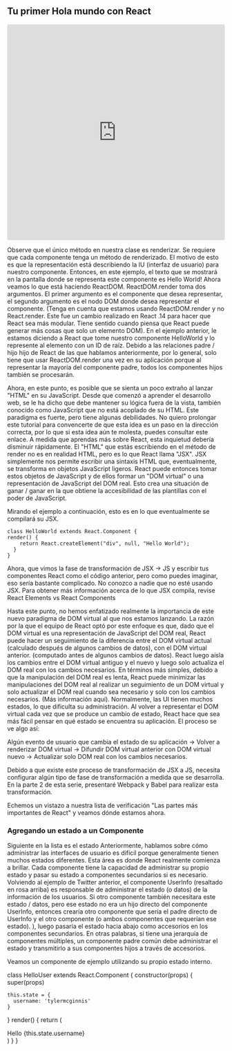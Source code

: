 ## Tu primer Hola mundo con React

<iframe src="https://codesandbox.io/embed/kyl0z8yv5" style="width:100%; height:500px; border:0; border-radius: 4px; overflow:hidden;" sandbox="allow-modals allow-forms allow-popups allow-scripts allow-same-origin"></iframe>



Observe que el único método en nuestra clase es renderizar. Se requiere que cada componente tenga un método de renderizado. El motivo de esto es que la representación está describiendo la IU (interfaz de usuario) para nuestro componente. Entonces, en este ejemplo, el texto que se mostrará en la pantalla donde se representa este componente es Hello World! Ahora veamos lo que está haciendo ReactDOM. ReactDOM.render toma dos argumentos. El primer argumento es el componente que desea representar, el segundo argumento es el nodo DOM donde desea representar el componente. (Tenga en cuenta que estamos usando ReactDOM.render y no React.render. Este fue un cambio realizado en React .14 para hacer que React sea más modular. Tiene sentido cuando piensa que React puede generar más cosas que solo un elemento DOM). En el ejemplo anterior, le estamos diciendo a React que tome nuestro componente HelloWorld y lo represente al elemento con un ID de raíz. Debido a las relaciones padre / hijo hijo de React de las que hablamos anteriormente, por lo general, solo tiene que usar ReactDOM.render una vez en su aplicación porque al representar la mayoría del componente padre, todos los componentes hijos también se procesarán.

Ahora, en este punto, es posible que se sienta un poco extraño al lanzar "HTML" en su JavaScript. Desde que comenzó a aprender el desarrollo web, se le ha dicho que debe mantener su lógica fuera de la vista, también conocido como JavaScript que no está acoplado de su HTML. Este paradigma es fuerte, pero tiene algunas debilidades. No quiero prolongar este tutorial para convencerte de que esta idea es un paso en la dirección correcta, por lo que si esta idea aún te molesta, puedes consultar este enlace. A medida que aprendas más sobre React, esta inquietud debería disminuir rápidamente. El "HTML" que estás escribiendo en el método de render no es en realidad HTML, pero es lo que React llama "JSX". JSX simplemente nos permite escribir una sintaxis HTML que, eventualmente, se transforma en objetos JavaScript ligeros. React puede entonces tomar estos objetos de JavaScript y de ellos formar un "DOM virtual" o una representación de JavaScript del DOM real. Esto crea una situación de ganar / ganar en la que obtiene la accesibilidad de las plantillas con el poder de JavaScript.

Mirando el ejemplo a continuación, esto es en lo que eventualmente se compilará su JSX.

    class HelloWorld extends React.Component {
    render() {
        return React.createElement("div", null, "Hello World");
      }
    }
Ahora, que vimos la fase de transformación de JSX -> JS y escribir tus componentes React como el código anterior, pero como puedes imaginar, eso sería bastante complicado. No conozco a nadie que no esté usando JSX. Para obtener más información acerca de lo que JSX compila, revise React Elements vs React Components

Hasta este punto, no hemos enfatizado realmente la importancia de este nuevo paradigma de DOM virtual al que nos estamos lanzando. La razón por la que el equipo de React optó por este enfoque es que, dado que el DOM virtual es una representación de JavaScript del DOM real, React puede hacer un seguimiento de la diferencia entre el DOM virtual actual (calculado después de algunos cambios de datos), con el DOM virtual anterior. (computado antes de algunos cambios de datos). React luego aísla los cambios entre el DOM virtual antiguo y el nuevo y luego solo actualiza el DOM real con los cambios necesarios. En términos más simples, debido a que la manipulación del DOM real es lenta, React puede minimizar las manipulaciones del DOM real al realizar un seguimiento de un DOM virtual y solo actualizar el DOM real cuando sea necesario y solo con los cambios necesarios. (Más información aquí). Normalmente, las UI tienen muchos estados, lo que dificulta su administración. Al volver a representar el DOM virtual cada vez que se produce un cambio de estado, React hace que sea más fácil pensar en qué estado se encuentra su aplicación. El proceso se ve algo así:

Algún evento de usuario que cambia el estado de su aplicación → Volver a renderizar DOM virtual -> Difundir DOM virtual anterior con DOM virtual nuevo -> Actualizar solo DOM real con los cambios necesarios.

Debido a que existe este proceso de transformación de JSX a JS, necesita configurar algún tipo de fase de transformación a medida que se desarrolla. En la parte 2 de esta serie, presentaré Webpack y Babel para realizar esta transformación.

Echemos un vistazo a nuestra lista de verificación "Las partes más importantes de React" y veamos dónde estamos ahora.


### Agregando un estado a un Componente


Siguiente en la lista es el estado Anteriormente, hablamos sobre cómo administrar las interfaces de usuario es difícil porque generalmente tienen muchos estados diferentes. Esta área es donde React realmente comienza a brillar. Cada componente tiene la capacidad de administrar su propio estado y pasar su estado a componentes secundarios si es necesario. Volviendo al ejemplo de Twitter anterior, el componente UserInfo (resaltado en rosa arriba) es responsable de administrar el estado (o datos) de la información de los usuarios. Si otro componente también necesitara este estado / datos, pero ese estado no era un hijo directo del componente UserInfo, entonces crearía otro componente que sería el padre directo de UserInfo y el otro componente (o ambos componentes que requerían ese estado). ), luego pasaría el estado hacia abajo como accesorios en los componentes secundarios. En otras palabras, si tiene una jerarquía de componentes múltiples, un componente padre común debe administrar el estado y transmitirlo a sus componentes hijos a través de accesorios.

Veamos un componente de ejemplo utilizando su propio estado interno.

class HelloUser extends React.Component {
  constructor(props) {
    super(props)

    this.state = {
      username: 'tylermcginnis'
    }
  }
  render() {
    return (
      <div>
        Hello {this.state.username}
      </div>
    )
  }
}